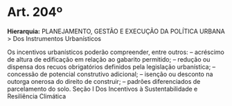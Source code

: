 # Art. 204º

**Hierarquia:** PLANEJAMENTO, GESTÃO E EXECUÇÃO DA POLÍTICA URBANA > Dos Instrumentos Urbanísticos

Os incentivos urbanísticos poderão compreender, entre outros:
– acréscimo de altura de edificação em relação ao gabarito permitido;
– redução ou dispensa dos recuos obrigatórios definidos pela legislação urbanística;
– concessão de potencial construtivo adicional;
– isenção ou desconto na outorga onerosa do direito de construir;
– padrões diferenciados de parcelamento do solo.
Seção I
Dos Incentivos à Sustentabilidade e Resiliência Climática






